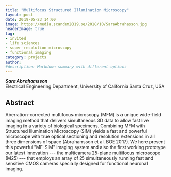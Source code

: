 ```yaml
---
title: "Multifocus Structured Illumination Microscopy"
layout: post
date: 2019-05-23 14:00
image: https://media.scandem2019.se/2018/10/SaraAbrahasson.jpg
headerImage: true
tag:
- invited
- life sciences
- super-resolution microscopy
- functional imaging
category: projects
author:
#description: Markdown summary with different options
---
```


_**Sara Abrahamsson**_<br/>
Electrical Engineering Department, University of California Santa Cruz, USA<br/>

## Abstract

Aberration-corrected multifocus microscopy (MFM) is a unique wide-field imaging method that delivers simultaneous 3D data to allow fast live imaging in a variety of biological specimens. Combining MFM with Structured Illumination Microscopy (SIM) yields a fast and powerful microscope with true optical sectioning and resolution extensions in all three dimensions of space (Abrahamsson et al. BOE 2017). We here present this powerful "MF-SIM" imaging system and also the first working prototype our latest innovation --- the multicamera 25-plane multifocus microscope (M25) --- that employs an array of 25 simultaneously running fast and sensitive CMOS cameras specially designed for functional neuronal imaging.<br/>
